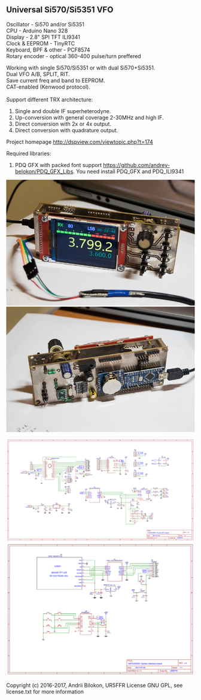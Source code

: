 <h2>Universal Si570/Si5351 VFO</h2>

Oscillator - Si570 and/or Si5351<br>
CPU - Arduino Nano 328<br>
Display - 2.8" SPI TFT ILI9341<br>
Clock & EEPROM - TinyRTC<br>
Keyboard, BPF & other - PCF8574<br>
Rotary encoder - optical 360-400 pulse/turn preffered

Working with single Si570/Si5351 or with dual Si570+Si5351.<br>
Dual VFO A/B, SPLIT, RIT.<br>
Save current freq and band to EEPROM. <br>
CAT-enabled (Kenwood protocol).<br><br>
Support different TRX architecture:<br>
 1. Single and double IF superheterodyne.
 2. Up-conversion with general coverage 2-30MHz and high IF.
 3. Direct conversion with 2x or 4x output.
 4. Direct conversion with quadrature output.

Project homepage http://dspview.com/viewtopic.php?t=174

Required libraries:<br>
 1. PDQ GFX with packed font support https://github.com/andrey-belokon/PDQ_GFX_Libs. You need install PDQ_GFX and PDQ_ILI9341 

<img src="doc\DSC06146.jpg"></img>
<img src="doc\DSC06150.jpg"></img>

<img src="doc\Si5351-Syntez-CPU.png"></img>
<img src="doc\Si5351-Syntez-Interface.png"></img>

Copyright (c) 2016-2017, Andrii Bilokon, UR5FFR
License GNU GPL, see license.txt for more information